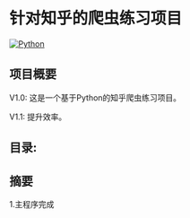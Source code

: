 # 针对知乎的爬虫练习项目
[![Python](https://img.shields.io/badge/Python-3.x-32C83D.svg)]()

## 项目概要
V1.0: 这是一个基于Python的知乎爬虫练习项目。

V1.1: 提升效率。

## 目录:

## 摘要
1.主程序完成
